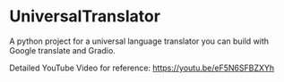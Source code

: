 # UniversalTranslator
A python project for a universal language translator you can  build with Google translate and Gradio.   

Detailed YouTube Video for reference:  https://youtu.be/eF5N6SFBZXYh 
